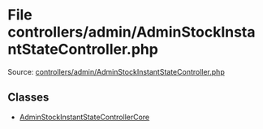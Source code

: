 File controllers/admin/AdminStockInstantStateController.php
=========

Source: [controllers/admin/AdminStockInstantStateController.php](https://github.com/PrestaShop/PrestaShop/blob/1.5.0.13/controllers/admin/AdminStockInstantStateController.php)


Classes
-------

* [AdminStockInstantStateControllerCore](class.AdminStockInstantStateControllerCore.md)

